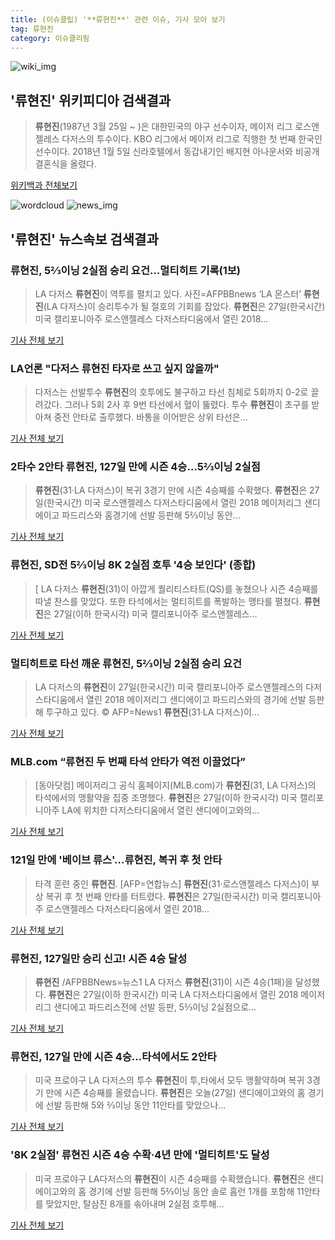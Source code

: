 ```yaml
---
title: (이슈클립) '**류현진**' 관련 이슈, 기사 모아 보기
tag: 류현진
category: 이슈클리핑
---
```

![wiki_img](https://user-images.githubusercontent.com/42597476/44503234-41136a80-a6d0-11e8-9071-6fc6418eafe4.png)
## **'**류현진**'** 위키피디아 검색결과
>**류현진**(1987년 3월 25일 ~ )은 대한민국의 야구 선수이자, 메이저 리그 로스앤젤레스 다저스의 투수이다. KBO 리그에서 메이저 리그로 직행한 첫 번째 한국인 선수이다. 2018년 1월 5일 신라호텔에서 동갑내기인 배지현 아나운서와 비공개 결혼식을 올렸다.

<a href="https://ko.wikipedia.org/wiki/류현진" target="_blank">위키백과 전체보기</a>

![wordcloud](https://s3.ap-northeast-2.amazonaws.com/lyrics101-wordcloud/2018-08-27-1535334323.png)
![news_img](https://user-images.githubusercontent.com/42597476/44507050-1206f400-a6e4-11e8-8d98-7ffbfebb353f.png)
## **'**류현진**'** 뉴스속보 검색결과
### **류현진**, 5⅔이닝 2실점 승리 요건...멀티히트 기록(1보)

>LA 다저스 **류현진**이 역투를 펼치고 있다. 사진=AFPBBnews ‘LA 몬스터’ **류현진**(LA 다저스)이 승리투수가 될 절호의 기회를 잡았다. **류현진**은 27일(한국시간) 미국 캘리포니아주 로스앤젤레스 다저스타디움에서 열린 2018...

<a href="http://starin.edaily.co.kr/news/newspath.asp?newsid=01098806619311584" target="_blank">기사 전체 보기</a>

### LA언론 "다저스 **류현진** 타자로 쓰고 싶지 않을까"

>다저스는 선발투수 **류현진**의 호투에도 불구하고 타선 침체로 5회까지 0-2로 끌려갔다. 그러나 5회 2사 후 9번 타선에서 혈이 뚫렸다. 투수 **류현진**이 초구를 받아쳐 중전 안타로 출루했다. 바통을 이어받은 상위 타선은...

<a href="http://www.spotvnews.co.kr/?mod=news&act=articleView&idxno=233235" target="_blank">기사 전체 보기</a>

### 2타수 2안타 **류현진**, 127일 만에 시즌 4승…5⅔이닝 2실점

>**류현진**(31·LA 다저스)이 복귀 3경기 만에 시즌 4승째를 수확했다. **류현진**은 27일(한국시간) 미국 로스앤젤레스 다저스타디움에서 열린 2018 메이저리그 샌디에이고 파드리스와 홈경기에 선발 등판해 5⅔이닝 동안...

<a href="http://news.mk.co.kr/newsRead.php?year=2018&no=536182" target="_blank">기사 전체 보기</a>

### **류현진**, SD전 5⅔이닝 8K 2실점 호투 '4승 보인다' (종합)

>[ LA 다저스 **류현진**(31)이 아깝게 퀄리티스타트(QS)를 놓쳤으나 시즌 4승째를 따낼 찬스를 맞았다. 또한 타석에서는 멀티히트를 폭발하는 맹타를 펼쳤다. **류현진**은 27일(이하 한국시각) 미국 캘리포니아주 로스앤젤레스...

<a href="http://www.mydaily.co.kr/new_yk/html/read.php?newsid=201808270702305894&ext=na" target="_blank">기사 전체 보기</a>

### 멀티히트로 타선 깨운 **류현진**, 5⅔이닝 2실점 승리 요건

>LA 다저스의 **류현진**이 27일(한국시간) 미국 캘리포니아주 로스앤젤레스의 다저스타디움에서 열린 2018 메이저리그 샌디에이고 파드리스와의 경기에 선발 등판해 투구하고 있다. © AFP=News1 **류현진**(31‧LA 다저스)이...

<a href="http://news1.kr/articles/?3408798" target="_blank">기사 전체 보기</a>

### MLB.com “**류현진** 두 번째 타석 안타가 역전 이끌었다”

>[동아닷컴] 메이저리그 공식 홈페이지(MLB.com)가 **류현진**(31, LA 다저스)의 타석에서의 맹활약을 집중 조명했다. **류현진**은 27일(이하 한국시각) 미국 캘리포니아주 LA에 위치한 다저스타디움에서 열린 샌디에이고와의...

<a href="http://sports.donga.com/3/all/20180827/91690357/2" target="_blank">기사 전체 보기</a>

### 121일 만에 '베이브 류스'…**류현진**, 복귀 후 첫 안타

>타격 훈련 중인 **류현진**. [AFP=연합뉴스] **류현진**(31·로스앤젤레스 다저스)이 부상 복귀 후 첫 번째 안타를 터트렸다. **류현진**은 27일(한국시간) 미국 캘리포니아주 로스앤젤레스 다저스타디움에서 열린 2018...

<a href="http://app.yonhapnews.co.kr/YNA/Basic/SNS/r.aspx?c=AKR20180827005800007&did=1195m" target="_blank">기사 전체 보기</a>

### **류현진**, 127일만 승리 신고! 시즌 4승 달성

>**류현진** /AFPBBNews=뉴스1 LA 다저스 **류현진**(31)이 시즌 4승(1패)을 달성했다. **류현진**은 27일(이하 한국시간) 미국 LA 다저스타디움에서 열린 2018 메이저리그 샌디에고 파드리스전에 선발 등판, 5⅔이닝 2실점으로...

<a href="http://star.mt.co.kr/stview.php?no=2018082708371613194" target="_blank">기사 전체 보기</a>

### **류현진**, 127일 만에 시즌 4승…타석에서도 2안타

>미국 프로야구 LA 다저스의 투수 **류현진**이 투,타에서 모두 맹활약하며 복귀 3경기 만에 시즌 4승째를 올렸습니다. **류현진**은 오늘(27일) 샌디에이고와의 홈 경기에 선발 등판해 5와 ⅔이닝 동안 11안타를 맞았으나...

<a href="http://news.kbs.co.kr/news/view.do?ncd=4029869&ref=A" target="_blank">기사 전체 보기</a>

### '8K 2실점' **류현진** 시즌 4승 수확·4년 만에 '멀티히트'도 달성

>미국 프로야구 LA다저스의 **류현진**이 시즌 4승째를 수확했습니다. **류현진**은 샌디에이고와의 홈 경기에 선발 등판해 5⅔이닝 동안 솔로 홈런 1개를 포함해 11안타를 맞았지만, 탈삼진 8개를 솎아내며 2실점 호투해...

<a href="http://www.ytn.co.kr/_ln/0107_201808270840497117" target="_blank">기사 전체 보기</a>



